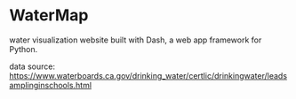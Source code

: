 # WaterMap

water visualization website built with Dash, a web app framework for Python.

data source: https://www.waterboards.ca.gov/drinking_water/certlic/drinkingwater/leadsamplinginschools.html
